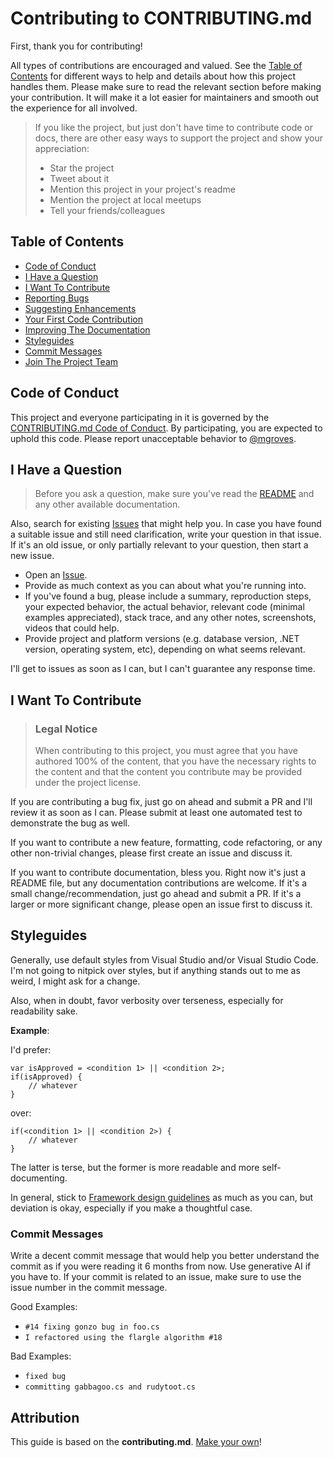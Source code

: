 # Contributing to CONTRIBUTING.md

First, thank you for contributing! 

All types of contributions are encouraged and valued. See the [Table of Contents](#table-of-contents) for different ways to help and details about how this project handles them. Please make sure to read the relevant section before making your contribution. It will make it a lot easier for maintainers and smooth out the experience for all involved.

> If you like the project, but just don't have time to contribute code or docs, there are other easy ways to support the project and show your appreciation:
> - Star the project
> - Tweet about it
> - Mention this project in your project's readme
> - Mention the project at local meetups
> - Tell your friends/colleagues

## Table of Contents

- [Code of Conduct](#code-of-conduct)
- [I Have a Question](#i-have-a-question)
- [I Want To Contribute](#i-want-to-contribute)
- [Reporting Bugs](#reporting-bugs)
- [Suggesting Enhancements](#suggesting-enhancements)
- [Your First Code Contribution](#your-first-code-contribution)
- [Improving The Documentation](#improving-the-documentation)
- [Styleguides](#styleguides)
- [Commit Messages](#commit-messages)
- [Join The Project Team](#join-the-project-team)


## Code of Conduct

This project and everyone participating in it is governed by the
[CONTRIBUTING.md Code of Conduct](CODE_OF_CONDUCT.md).
By participating, you are expected to uphold this code. Please report unacceptable behavior to [@mgroves](https://github.com/mgroves).

## I Have a Question

> Before you ask a question, make sure you've read the [README](README.md) and any other available documentation.

Also, search for existing [Issues](https://github.com/mgroves/CMSprinkle/issues) that might help you. In case you have found a suitable issue and still need clarification, write your question in that issue. If it's an old issue, or only partially relevant to your question, then start a new issue.

- Open an [Issue](https://github.com/mgroves/CMSprinkle/issues/new).
- Provide as much context as you can about what you're running into.
- If you've found a bug, please include a summary, reproduction steps, your expected behavior, the actual behavior, relevant code (minimal examples appreciated), stack trace, and any other notes, screenshots, videos that could help.
- Provide project and platform versions (e.g. database version, .NET version, operating system, etc), depending on what seems relevant.

I'll get to issues as soon as I can, but I can't guarantee any response time.

## I Want To Contribute

> ### Legal Notice 
> When contributing to this project, you must agree that you have authored 100% of the content, that you have the necessary rights to the content and that the content you contribute may be provided under the project license.

If you are contributing a bug fix, just go on ahead and submit a PR and I'll review it as soon as I can. Please submit at least one automated test to demonstrate the bug as well.

If you want to contribute a new feature, formatting, code refactoring, or any other non-trivial changes, please first create an issue and discuss it.

If you want to contribute documentation, bless you. Right now it's just a README file, but any documentation contributions are welcome. If it's a small change/recommendation, just go ahead and submit a PR. If it's a larger or more significant change, please open an issue first to discuss it.

## Styleguides

Generally, use default styles from Visual Studio and/or Visual Studio Code. I'm not going to nitpick over styles, but if anything stands out to me as weird, I might ask for a change.

Also, when in doubt, favor verbosity over terseness, especially for readability sake.

**Example**:

I'd prefer:
```
var isApproved = <condition 1> || <condition 2>;
if(isApproved) {
    // whatever
}
```
over:
```
if(<condition 1> || <condition 2>) {
    // whatever
}
```
The latter is terse, but the former is more readable and more self-documenting.

In general, stick to [Framework design guidelines](https://learn.microsoft.com/en-us/dotnet/standard/design-guidelines/) as much as you can, but deviation is okay, especially if you make a thoughtful case.

### Commit Messages

Write a decent commit message that would help you better understand the commit as if you were reading it 6 months from now. Use generative AI if you have to. If your commit is related to an issue, make sure to use the issue number in the commit message. 

Good Examples:
- `#14 fixing gonzo bug in foo.cs`
- `I refactored using the flargle algorithm #18`

Bad Examples:
- `fixed bug`
- `committing gabbagoo.cs and rudytoot.cs`

## Attribution
This guide is based on the **contributing.md**. [Make your own](https://contributing.md/)!
